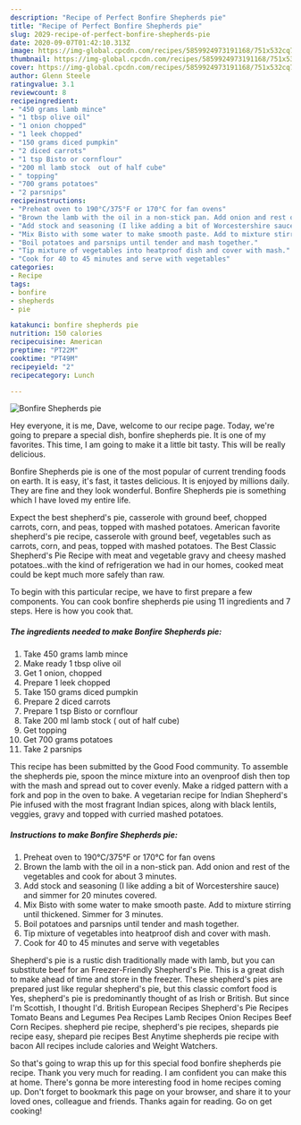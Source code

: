 ```yaml
---
description: "Recipe of Perfect Bonfire Shepherds pie"
title: "Recipe of Perfect Bonfire Shepherds pie"
slug: 2029-recipe-of-perfect-bonfire-shepherds-pie
date: 2020-09-07T01:42:10.313Z
image: https://img-global.cpcdn.com/recipes/5859924973191168/751x532cq70/bonfire-shepherds-pie-recipe-main-photo.jpg
thumbnail: https://img-global.cpcdn.com/recipes/5859924973191168/751x532cq70/bonfire-shepherds-pie-recipe-main-photo.jpg
cover: https://img-global.cpcdn.com/recipes/5859924973191168/751x532cq70/bonfire-shepherds-pie-recipe-main-photo.jpg
author: Glenn Steele
ratingvalue: 3.1
reviewcount: 8
recipeingredient:
- "450 grams lamb mince"
- "1 tbsp olive oil"
- "1 onion chopped"
- "1 leek chopped"
- "150 grams diced pumpkin"
- "2 diced carrots"
- "1 tsp Bisto or cornflour"
- "200 ml lamb stock  out of half cube"
- " topping"
- "700 grams potatoes"
- "2 parsnips"
recipeinstructions:
- "Preheat oven to 190°C/375°F or 170°C for fan ovens"
- "Brown the lamb with the oil in a non-stick pan. Add onion and rest of the vegetables and cook for about 3 minutes."
- "Add stock and seasoning (I like adding a bit of Worcestershire sauce)  and simmer for 20 minutes covered."
- "Mix Bisto with some water to make smooth paste. Add to mixture stirring until thickened. Simmer for 3 minutes."
- "Boil potatoes and parsnips until tender and mash together."
- "Tip mixture of vegetables into heatproof dish and cover with mash."
- "Cook for 40 to 45 minutes and serve with vegetables"
categories:
- Recipe
tags:
- bonfire
- shepherds
- pie

katakunci: bonfire shepherds pie 
nutrition: 150 calories
recipecuisine: American
preptime: "PT22M"
cooktime: "PT49M"
recipeyield: "2"
recipecategory: Lunch

---
```



![Bonfire Shepherds pie](https://img-global.cpcdn.com/recipes/5859924973191168/751x532cq70/bonfire-shepherds-pie-recipe-main-photo.jpg)

Hey everyone, it is me, Dave, welcome to our recipe page. Today, we're going to prepare a special dish, bonfire shepherds pie. It is one of my favorites. This time, I am going to make it a little bit tasty. This will be really delicious.

Bonfire Shepherds pie is one of the most popular of current trending foods on earth. It is easy, it's fast, it tastes delicious. It is enjoyed by millions daily. They are fine and they look wonderful. Bonfire Shepherds pie is something which I have loved my entire life.

Expect the best shepherd&#39;s pie, casserole with ground beef, chopped carrots, corn, and peas, topped with mashed potatoes. American favorite shepherd&#39;s pie recipe, casserole with ground beef, vegetables such as carrots, corn, and peas, topped with mashed potatoes. The Best Classic Shepherd&#39;s Pie Recipe with meat and vegetable gravy and cheesy mashed potatoes..with the kind of refrigeration we had in our homes, cooked meat could be kept much more safely than raw.


To begin with this particular recipe, we have to first prepare a few components. You can cook bonfire shepherds pie using 11 ingredients and 7 steps. Here is how you cook that.

<!--inarticleads1-->

##### The ingredients needed to make Bonfire Shepherds pie:

1. Take 450 grams lamb mince
1. Make ready 1 tbsp olive oil
1. Get 1 onion, chopped
1. Prepare 1 leek chopped
1. Take 150 grams diced pumpkin
1. Prepare 2 diced carrots
1. Prepare 1 tsp Bisto or cornflour
1. Take 200 ml lamb stock ( out of half cube)
1. Get  topping
1. Get 700 grams potatoes
1. Take 2 parsnips


This recipe has been submitted by the Good Food community. To assemble the shepherds pie, spoon the mince mixture into an ovenproof dish then top with the mash and spread out to cover evenly. Make a ridged pattern with a fork and pop in the oven to bake. A vegetarian recipe for Indian Shepherd&#39;s Pie infused with the most fragrant Indian spices, along with black lentils, veggies, gravy and topped with curried mashed potatoes. 

<!--inarticleads2-->

##### Instructions to make Bonfire Shepherds pie:

1. Preheat oven to 190°C/375°F or 170°C for fan ovens
1. Brown the lamb with the oil in a non-stick pan. Add onion and rest of the vegetables and cook for about 3 minutes.
1. Add stock and seasoning (I like adding a bit of Worcestershire sauce)  and simmer for 20 minutes covered.
1. Mix Bisto with some water to make smooth paste. Add to mixture stirring until thickened. Simmer for 3 minutes.
1. Boil potatoes and parsnips until tender and mash together.
1. Tip mixture of vegetables into heatproof dish and cover with mash.
1. Cook for 40 to 45 minutes and serve with vegetables


Shepherd&#39;s pie is a rustic dish traditionally made with lamb, but you can substitute beef for an Freezer-Friendly Shepherd&#39;s Pie. This is a great dish to make ahead of time and store in the freezer. These shepherd&#39;s pies are prepared just like regular shepherd&#39;s pie, but this classic comfort food is Yes, shepherd&#39;s pie is predominantly thought of as Irish or British. But since I&#39;m Scottish, I thought I&#39;d. British European Recipes Shepherd&#39;s Pie Recipes Tomato Beans and Legumes Pea Recipes Lamb Recipes Onion Recipes Beef Corn Recipes. shepherd pie recipe, shepherd&#39;s pie recipes, shepards pie recipe easy, shepard pie recipes Best Anytime shepherds pie recipe with bacon All recipes include calories and Weight Watchers. 

So that's going to wrap this up for this special food bonfire shepherds pie recipe. Thank you very much for reading. I am confident you can make this at home. There's gonna be more interesting food in home recipes coming up. Don't forget to bookmark this page on your browser, and share it to your loved ones, colleague and friends. Thanks again for reading. Go on get cooking!
